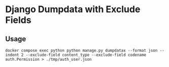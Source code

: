 # Django Dumpdata with Exclude Fields

## Usage

```shell
docker compose exec python python manage.py dumpdatax --format json --indent 2 --exclude-field content_type --exclude-field codename  auth.Permission > ./tmp/auth_user.json
```